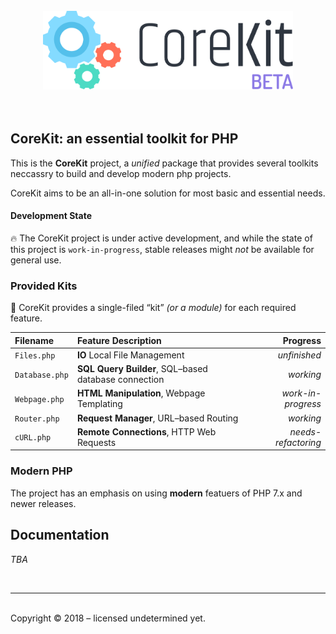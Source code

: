 <p align="center">
	<br/><br/><br/>
	<img alt="PHP Corekit" width="400" src="docs/corekit_logo.svg">
	<br/><br/><br/>
</p>



## CoreKit: an essential toolkit for PHP

This is the **CoreKit** project, a _unified_ package that provides several toolkits neccassry to build and develop modern php projects.

CoreKit aims to be an all-in-one solution for most basic and essential needs.

#### Development State

🔥 The CoreKit project is under active development, and while the state of this project is `work-in-progress`, stable releases might _not_ be available for general use.

### Provided Kits

🍰 CoreKit provides a single-filed “kit” _(or a module)_ for each required feature.

| **Filename**           | Feature Description                                        |              Progress |
| :--------------------- | :--------------------------------------------------------- | --------------------: |
| `Files.php`            | **IO** Local File Management                               | _unfinished_          |
| `Database.php`         | **SQL Query Builder**, SQL–based database connection       | _working_             |
| `Webpage.php`          | **HTML Manipulation**, Webpage Templating                  | _work-in-progress_    |
| `Router.php`           | **Request Manager**, URL–based Routing                     | _working_             |
| `cURL.php`             | **Remote Connections**, HTTP Web Requests                  | _needs-refactoring_   |

### Modern PHP

The project has an emphasis on using **modern** featuers of PHP 7.x and newer releases.

## Documentation

_TBA_

<br/>

----------

<br/>
Copyright © 2018 – licensed undetermined yet.
